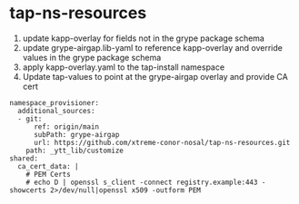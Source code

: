 # tap-ns-resources

1. update kapp-overlay for fields not in the grype package schema
2. update grype-airgap.lib-yaml to reference kapp-overlay and override values in the grype package schema
3. apply kapp-overlay.yaml to the tap-install namespace
4. Update tap-values to point at the grype-airgap overlay and provide CA cert
```
namespace_provisioner:
  additional_sources:
  - git:
      ref: origin/main
      subPath: grype-airgap
      url: https://github.com/xtreme-conor-nosal/tap-ns-resources.git
    path: _ytt_lib/customize
shared:
  ca_cert_data: |
    # PEM Certs
    # echo D | openssl s_client -connect registry.example:443 -showcerts 2>/dev/null|openssl x509 -outform PEM
```